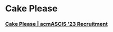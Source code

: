 # Cake Please
### [Cake Please | acmASCIS '23 Recruitment](https://codeforces.com/group/7RRFVBbzR3/contest/404023/problem/B)